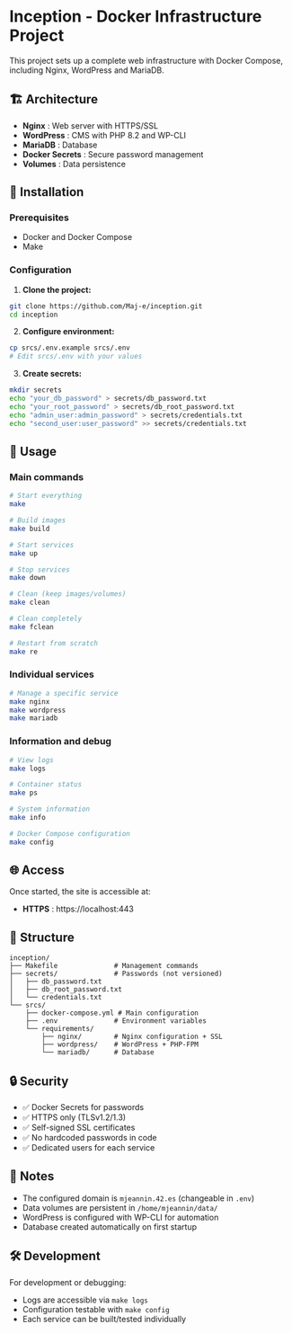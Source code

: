 # Inception - Docker Infrastructure Project

This project sets up a complete web infrastructure with Docker Compose, including Nginx, WordPress and MariaDB.

## 🏗️ Architecture

- **Nginx** : Web server with HTTPS/SSL
- **WordPress** : CMS with PHP 8.2 and WP-CLI
- **MariaDB** : Database
- **Docker Secrets** : Secure password management
- **Volumes** : Data persistence

## 🚀 Installation

### Prerequisites
- Docker and Docker Compose
- Make

### Configuration

1. **Clone the project:**
```bash
git clone https://github.com/Maj-e/inception.git
cd inception
```

2. **Configure environment:**
```bash
cp srcs/.env.example srcs/.env
# Edit srcs/.env with your values
```

3. **Create secrets:**
```bash
mkdir secrets
echo "your_db_password" > secrets/db_password.txt
echo "your_root_password" > secrets/db_root_password.txt
echo "admin_user:admin_password" > secrets/credentials.txt
echo "second_user:user_password" >> secrets/credentials.txt
```

## 🎯 Usage

### Main commands

```bash
# Start everything
make

# Build images
make build

# Start services
make up

# Stop services
make down

# Clean (keep images/volumes)
make clean

# Clean completely
make fclean

# Restart from scratch
make re
```

### Individual services

```bash
# Manage a specific service
make nginx
make wordpress  
make mariadb
```

### Information and debug

```bash
# View logs
make logs

# Container status
make ps

# System information
make info

# Docker Compose configuration
make config
```

## 🌐 Access

Once started, the site is accessible at:
- **HTTPS** : https://localhost:443

## 📁 Structure

```
inception/
├── Makefile              # Management commands
├── secrets/              # Passwords (not versioned)
│   ├── db_password.txt
│   ├── db_root_password.txt
│   └── credentials.txt
└── srcs/
    ├── docker-compose.yml # Main configuration
    ├── .env              # Environment variables
    └── requirements/
        ├── nginx/        # Nginx configuration + SSL
        ├── wordpress/    # WordPress + PHP-FPM
        └── mariadb/      # Database
```

## 🔒 Security

- ✅ Docker Secrets for passwords
- ✅ HTTPS only (TLSv1.2/1.3)
- ✅ Self-signed SSL certificates
- ✅ No hardcoded passwords in code
- ✅ Dedicated users for each service

## 📝 Notes

- The configured domain is `mjeannin.42.es` (changeable in `.env`)
- Data volumes are persistent in `/home/mjeannin/data/`
- WordPress is configured with WP-CLI for automation
- Database created automatically on first startup

## 🛠️ Development

For development or debugging:
- Logs are accessible via `make logs`
- Configuration testable with `make config`
- Each service can be built/tested individually